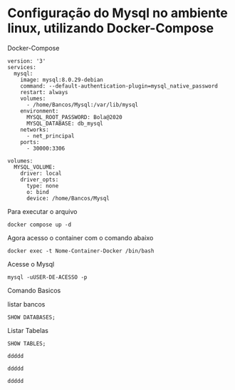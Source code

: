 <h1>Configuração do Mysql no ambiente linux, utilizando Docker-Compose</h1>

Docker-Compose
```
version: '3'
services:
  mysql:
    image: mysql:8.0.29-debian
    command: --default-authentication-plugin=mysql_native_password
    restart: always
    volumes:
      - /home/Bancos/Mysql:/var/lib/mysql
    environment:
      MYSQL_ROOT_PASSWORD: Bola@2020
      MYSQL_DATABASE: db_mysql
    networks:
      - net_principal
    ports:
      - 30000:3306

volumes:
  MYSQL_VOLUME:
    driver: local
    driver_opts:
      type: none
      o: bind
      device: /home/Bancos/Mysql
```
Para executar o arquivo

```
docker compose up -d
```
Agora acesso o container com o comando abaixo
```
docker exec -t Nome-Container-Docker /bin/bash
```
Acesse o Mysql
```
mysql -uUSER-DE-ACESSO -p
```

Comando Basicos

listar bancos
```
SHOW DATABASES;
```
Listar Tabelas
```
SHOW TABLES;
```

```
ddddd
```

```
ddddd
```

```
ddddd
```

